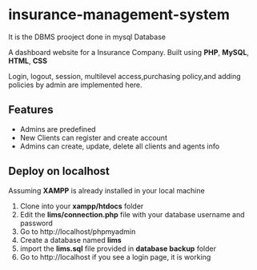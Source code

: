 # insurance-management-system
It is the DBMS prooject done in mysql Database

A dashboard website for a Insurance Company.
Built using **PHP**, **MySQL**, **HTML**, **CSS**

Login, logout, session, multilevel access,purchasing policy,and adding policies by admin are implemented here.

## Features
- Admins are predefined
- New Clients can register and create account
- Admins can create, update, delete all clients and agents info

## Deploy on localhost
Assuming **XAMPP** is already installed in your local machine

1. Clone into your **xampp/htdocs** folder
2. Edit the **lims/connection.php** file with your database username and password
2. Go to http://localhost/phpmyadmin
3. Create a database named **lims**
3. import the **lims.sql** file provided in **database backup** folder
4. Go to http://localhost if you see a login page, it is working
